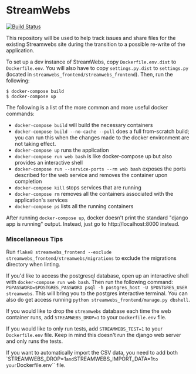 # StreamWebs
[![Build Status](https://travis-ci.org/osuosl/streamwebs.svg?branch=develop)](https://travis-ci.org/osuosl/streamwebs)

This repository will be used to help track issues and share files for the existing Streamwebs site during the
transition to a possible re-write of the application.

To set up a dev instance of StreamWebs, copy ``Dockerfile.env.dist`` to ``Dockerfile.env``. You will also have to copy
``settings.py.dist`` to ``settings.py`` (located in ``streamwebs_frontend/streamwebs_frontend``). Then, run the
following:

``` console
$ docker-compose build
$ docker-compose up
```

The following is a list of the more common and more useful docker commands:

- ``docker-compose build`` will build the necessary containers
- ``docker-compose build --no-cache --pull`` does a full from-scratch build; you can run this when the changes made to
  the docker environment are not taking effect.
- ``docker-compose up`` runs the application
- ``docker-compose run web bash`` is like docker-compose up but also provides an interactive shell
- ``docker-compose run --service-ports --rm web bash`` exposes the ports described for the web service and removes the
  container upon completion
- `docker-compose kill` stops services that are running
- `docker-compose rm` removes all the containers associated with the application's services
- `docker-compose ps` lists all the running containers

After running ``docker-compose up``, docker doesn't print the standard "django app is running" output. Instead, just go
to http://localhost:8000 instead.

### Miscellaneous Tips

Run ``flake8 streamwebs_frontend --exclude streamwebs_frontend/streamwebs/migrations`` to exclude the migrations
directory when linting.

If you'd like to access the postgresql database, open up an interactive shell with ``docker-compose run web bash``.
Then run the following command: ``PGPASSWORD=$POSTGRES_PASSWORD psql -h postgres_host -U $POSTGRES_USER streamwebs``.
This will bring you to the postgres interactive terminal. You can also do get access running ``python
streamwebs_frontend/manage.py dbshell``.

If you would like to drop the ``streamwebs`` database each time the web container runs, add ``STREAMWEBS_DROP=1`` to
your ``Dockerfile.env`` file.

If you would like to only run tests, add ``STREAMWEBS_TEST=1`` to your ``Dockerfile.env`` file. Keep in mind this
doesn't run the django web server and only runs the tests.

If you want to automatically import the CSV data, you need to add both `STREAMWEBS_DROP=1`` and
``STREAMWEBS_IMPORT_DATA=1`` to your ``Dockerfile.env`` file.

